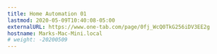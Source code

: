 ```yaml
---
title: Home Automation 01
lastmod: 2020-05-09T10:40:08-05:00
externalURL: https://www.one-tab.com/page/0fj_WcQ0TkG256iDV3EE2g
hostname: Marks-Mac-Mini.local
# weight: -20200509
---
```

